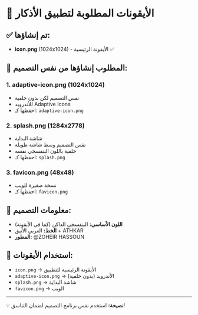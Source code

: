 # 🎨 الأيقونات المطلوبة لتطبيق الأذكار

## ✅ تم إنشاؤها:
- **icon.png** (1024x1024) - الأيقونة الرئيسية ✅

## 🔄 المطلوب إنشاؤها من نفس التصميم:

### 1. **adaptive-icon.png** (1024x1024)
- نفس التصميم لكن بدون خلفية
- للأندرويد Adaptive Icons
- احفظها كـ: `adaptive-icon.png`

### 2. **splash.png** (1284x2778)
- شاشة البداية
- نفس التصميم وسط شاشة طويلة
- خلفية باللون البنفسجي نفسه
- احفظها كـ: `splash.png`

### 3. **favicon.png** (48x48)
- نسخة صغيرة للويب
- احفظها كـ: `favicon.png`

## 🎨 معلومات التصميم:
- **اللون الأساسي:** البنفسجي الداكن (كما في الأيقونة)
- **الخط:** العربي الأنيق + ATHKAR
- **المطور:** @ZOHEIR HASSOUN

## 📱 استخدام الأيقونات:
- `icon.png` → الأيقونة الرئيسية للتطبيق
- `adaptive-icon.png` → الأندرويد (بدون خلفية)
- `splash.png` → شاشة البداية
- `favicon.png` → الويب

---
💡 **نصيحة:** استخدم نفس برنامج التصميم لضمان التناسق!